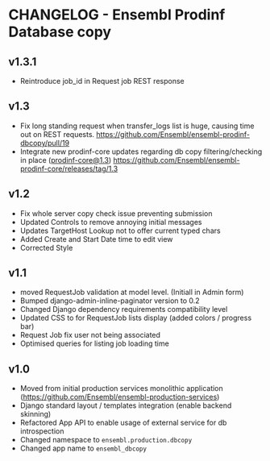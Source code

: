 CHANGELOG - Ensembl Prodinf Database copy
=========================================
v1.3.1
------
- Reintroduce job_id in Request job REST response

v1.3
----
- Fix long standing request when transfer_logs list is huge, causing time out on REST requests. https://github.com/Ensembl/ensembl-prodinf-dbcopy/pull/19
- Integrate new prodinf-core updates regarding db copy filtering/checking in place (prodinf-core@1.3) https://github.com/Ensembl/ensembl-prodinf-core/releases/tag/1.3

v1.2
----
- Fix whole server copy check issue preventing submission
- Updated Controls to remove annoying initial messages
- Updates TargetHost Lookup not to offer current typed chars 
- Added Create and Start Date time to edit view
- Corrected Style

v1.1
----
- moved RequestJob validation at model level. (Initiall in Admin form)
- Bumped django-admin-inline-paginator version to 0.2 
- Changed Django dependency requirements compatibility level
- Updated CSS to for RequestJob lists display (added colors / progress bar)
- Request Job fix user not being associated  
- Optimised queries for listing job loading time

v1.0
----
- Moved from initial production services monolithic application (https://github.com/Ensembl/ensembl-production-services)
- Django standard layout / templates integration (enable backend skinning)
- Refactored App API to enable usage of external service for db introspection
- Changed namespace to `ensembl.production.dbcopy`
- Changed app name to `ensembl_dbcopy`  
  

